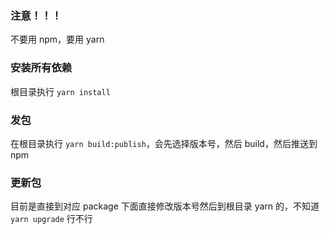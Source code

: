 ### 注意！！！

不要用 npm，要用 yarn

### 安装所有依赖

根目录执行 `yarn install`

### 发包

在根目录执行 `yarn build:publish`，会先选择版本号，然后 build，然后推送到 npm

### 更新包

目前是直接到对应 package 下面直接修改版本号然后到根目录 yarn 的，不知道 `yarn upgrade` 行不行
